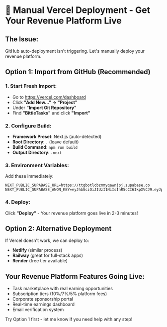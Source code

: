 # 🚀 Manual Vercel Deployment - Get Your Revenue Platform Live

## The Issue:
GitHub auto-deployment isn't triggering. Let's manually deploy your revenue platform.

## Option 1: Import from GitHub (Recommended)

### 1. Start Fresh Import:
- Go to https://vercel.com/dashboard
- Click **"Add New..." → "Project"**
- Under **"Import Git Repository"**
- Find **"BittieTasks"** and click **"Import"**

### 2. Configure Build:
- **Framework Preset**: Next.js (auto-detected)
- **Root Directory**: `.` (leave default)
- **Build Command**: `npm run build`
- **Output Directory**: `.next`

### 3. Environment Variables:
Add these immediately:
```
NEXT_PUBLIC_SUPABASE_URL=https://ttgbotlcbzmmyqawnjpj.supabase.co
NEXT_PUBLIC_SUPABASE_ANON_KEY=eyJhbGciOiJIUzI1NiIsInR5cCI6IkpXVCJ9.eyJpc3MiOiJzdXBhYmFzZSIsInJlZiI6InR0Z2JvdGxjYnptbXlxYXduanBqIiwicm9sZSI6ImFub24iLCJpYXQiOjE3NTQ2MDA4NzksImV4cCI6MjA3MDE3Njg3OX0.jc_PZay5gUyleINrGC5d5Sd2mCkHjonP56KCLJJNM1k
```

### 4. Deploy:
Click **"Deploy"** - Your revenue platform goes live in 2-3 minutes!

## Option 2: Alternative Deployment

If Vercel doesn't work, we can deploy to:
- **Netlify** (similar process)
- **Railway** (great for full-stack apps)
- **Render** (free tier available)

## Your Revenue Platform Features Going Live:
- Task marketplace with real earning opportunities
- Subscription tiers (10%/7%/5% platform fees)  
- Corporate sponsorship portal
- Real-time earnings dashboard
- Email verification system

Try Option 1 first - let me know if you need help with any step!